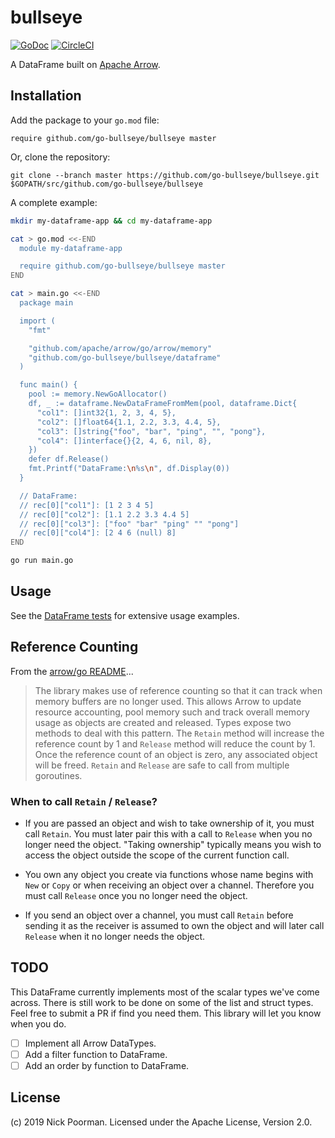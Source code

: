 # bullseye

[![GoDoc](https://godoc.org/github.com/go-bullseye/bullseye?status.svg)](https://godoc.org/github.com/go-bullseye/bullseye)
[![CircleCI](https://circleci.com/gh/go-bullseye/bullseye.svg?style=svg)](https://circleci.com/gh/go-bullseye/bullseye)

A DataFrame built on [Apache Arrow](https://github.com/apache/arrow/tree/master/go).

<!-- ----------------------------------------------------------------------------------------------- -->

## Installation

Add the package to your `go.mod` file:

    require github.com/go-bullseye/bullseye master

Or, clone the repository:

    git clone --branch master https://github.com/go-bullseye/bullseye.git $GOPATH/src/github.com/go-bullseye/bullseye

A complete example:

```bash
mkdir my-dataframe-app && cd my-dataframe-app

cat > go.mod <<-END
  module my-dataframe-app

  require github.com/go-bullseye/bullseye master
END

cat > main.go <<-END
  package main

  import (
    "fmt"

    "github.com/apache/arrow/go/arrow/memory"
    "github.com/go-bullseye/bullseye/dataframe"
  )

  func main() {
    pool := memory.NewGoAllocator()
    df, _ := dataframe.NewDataFrameFromMem(pool, dataframe.Dict{
      "col1": []int32{1, 2, 3, 4, 5},
      "col2": []float64{1.1, 2.2, 3.3, 4.4, 5},
      "col3": []string{"foo", "bar", "ping", "", "pong"},
      "col4": []interface{}{2, 4, 6, nil, 8},
    })
    defer df.Release()
    fmt.Printf("DataFrame:\n%s\n", df.Display(0))
  }

  // DataFrame:
  // rec[0]["col1"]: [1 2 3 4 5]
  // rec[0]["col2"]: [1.1 2.2 3.3 4.4 5]
  // rec[0]["col3"]: ["foo" "bar" "ping" "" "pong"]
  // rec[0]["col4"]: [2 4 6 (null) 8]
END

go run main.go
```

<!-- ----------------------------------------------------------------------------------------------- -->

## Usage

See the [DataFrame tests](dataframe/dataframe_test.go) for extensive usage examples.

## Reference Counting

From the [arrow/go README](https://github.com/apache/arrow/blob/master/go/README.md)...

> The library makes use of reference counting so that it can track when memory
> buffers are no longer used. This allows Arrow to update resource accounting,
> pool memory such and track overall memory usage as objects are created and
> released. Types expose two methods to deal with this pattern. The `Retain`
> method will increase the reference count by 1 and `Release` method will reduce
> the count by 1. Once the reference count of an object is zero, any associated
> object will be freed. `Retain` and `Release` are safe to call from multiple
> goroutines.

### When to call `Retain` / `Release`?

- If you are passed an object and wish to take ownership of it, you must call
  `Retain`. You must later pair this with a call to `Release` when you no
  longer need the object. "Taking ownership" typically means you wish to
  access the object outside the scope of the current function call.

- You own any object you create via functions whose name begins with `New` or
  `Copy` or when receiving an object over a channel. Therefore you must call
  `Release` once you no longer need the object.

- If you send an object over a channel, you must call `Retain` before sending
  it as the receiver is assumed to own the object and will later call `Release`
  when it no longer needs the object.

## TODO

This DataFrame currently implements most of the scalar types we've come across.
There is still work to be done on some of the list and struct types. Feel free
to submit a PR if find you need them. This library will let you know when you do.

- [ ] Implement all Arrow DataTypes.
- [ ] Add a filter function to DataFrame.
- [ ] Add an order by function to DataFrame.

## License

(c) 2019 Nick Poorman. Licensed under the Apache License, Version 2.0.
